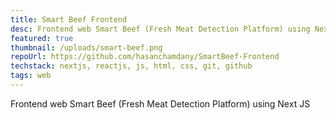 ```yaml
---
title: Smart Beef Frontend
desc: Frontend web Smart Beef (Fresh Meat Detection Platform) using Next JS
featured: true
thumbnail: /uploads/smart-beef.png
repoUrl: https://github.com/hasanchamdany/SmartBeef-Frontend
techstack: nextjs, reactjs, js, html, css, git, github
tags: web
---
```

Frontend web Smart Beef (Fresh Meat Detection Platform) using Next JS